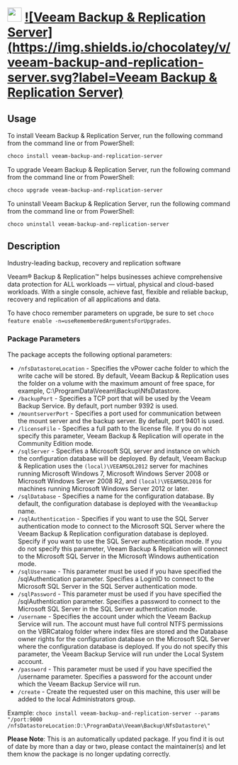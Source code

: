 ﻿# <img src="https://cdn.jsdelivr.net/gh/mkevenaar/chocolatey-packages@3b43537c8f99e1ea08563dbe1587c158c4f52e3c/icons/veeam-backup-and-replication-server.png" width="32" height="32"/> [![Veeam Backup & Replication Server](https://img.shields.io/chocolatey/v/veeam-backup-and-replication-server.svg?label=Veeam Backup & Replication Server)](https://chocolatey.org/packages/veeam-backup-and-replication-server)

## Usage
To install Veeam Backup & Replication Server, run the following command from the command line or from PowerShell:
```powershell
choco install veeam-backup-and-replication-server
```

To upgrade Veeam Backup & Replication Server, run the following command from the command line or from PowerShell:
```powershell
choco upgrade veeam-backup-and-replication-server
```

To uninstall Veeam Backup & Replication Server, run the following command from the command line or from PowerShell:
```powershell
choco uninstall veeam-backup-and-replication-server
```

## Description
Industry-leading backup, recovery and replication software

Veeam® Backup & Replication™ helps businesses achieve comprehensive data protection for ALL workloads — virtual, physical and cloud-based workloads. With a single console, achieve fast, flexible and reliable backup, recovery and replication of all applications and data.

To have choco remember parameters on upgrade, be sure to set `choco feature enable -n=useRememberedArgumentsForUpgrades`.

### Package Parameters
The package accepts the following optional parameters:
* `/nfsDatastoreLocation` - Specifies the vPower cache folder to which the write cache will be stored. By default, Veeam Backup & Replication uses the folder on a volume with the maximum amount of free space, for example, C:\ProgramData\Veeam\Backup\NfsDatastore\.
* `/backupPort` - Specifies a TCP port that will be used by the Veeam Backup Service. By default, port number 9392 is used.
* `/mountserverPort` - Specifies a port used for communication between the mount server and the backup server. By default, port 9401 is used.
* `/licenseFile` - Specifies a full path to the license file. If you do not specify this parameter, Veeam Backup & Replication will operate in the Community Edition mode.
* `/sqlServer` - Specifies a Microsoft SQL server and instance on which the configuration database will be deployed. By default, Veeam Backup & Replication uses the `(local)\VEEAMSQL2012` server for machines running Microsoft Windows 7, Microsoft Windows Server 2008 or Microsoft Windows Server 2008 R2, and `(local)\VEEAMSQL2016` for machines running Microsoft Windows Server 2012 or later.
* `/sqlDatabase` - Specifies a name for the configuration database. By default, the configuration database is deployed with the `VeeamBackup` name.
* `/sqlAuthentication` - Specifies if you want to use the SQL Server authentication mode to connect to the Microsoft SQL Server where the Veeam Backup & Replication configuration database is deployed. Specify if you want to use the SQL Server authentication mode. If you do not specify this parameter, Veeam Backup & Replication will connect to the Microsoft SQL Server in the Microsoft Windows authentication mode.
* `/sqlUsername` - This parameter must be used if you have specified the /sqlAuthentication parameter. Specifies a LoginID to connect to the Microsoft SQL Server in the SQL Server authentication mode.
* `/sqlPassword` - This parameter must be used if you have specified the /sqlAuthentication parameter. Specifies a password to connect to the Microsoft SQL Server in the SQL Server authentication mode.
* `/username` - Specifies the account under which the Veeam Backup Service will run. The account must have full control NTFS permissions on the VBRCatalog folder where index files are stored and the Database owner rights for the configuration database on the Microsoft SQL Server where the configuration database is deployed. If you do not specify this parameter, the Veeam Backup Service will run under the Local System account.
* `/password` - This parameter must be used if you have specified the /username parameter. Specifies a password for the account under which the Veeam Backup Service will run.
* `/create` - Create the requested user on this machine, this user will be added to the local Administrators group.

Example: `choco install veeam-backup-and-replication-server --params "/port:9000 /nfsDatastoreLocation:D:\ProgramData\Veeam\Backup\NfsDatastore\"`

**Please Note**: This is an automatically updated package. If you find it is
out of date by more than a day or two, please contact the maintainer(s) and
let them know the package is no longer updating correctly.
